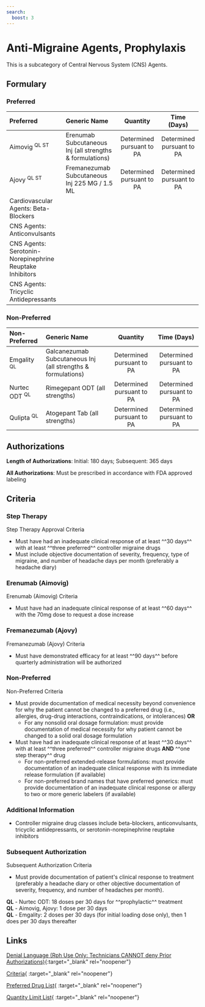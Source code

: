 ```yaml
---
search:
  boost: 3
---
```


# Anti-Migraine Agents, Prophylaxis

This is a subcategory of Central Nervous System (CNS) Agents.

## Formulary

### Preferred

| Preferred                                                | Generic Name                                             |         Quantity          |        Time (Days)        |
|:---------------------------------------------------------|:---------------------------------------------------------|:-------------------------:|:-------------------------:|
| Aimovig <sup>QL ST</sup>                                 | Erenumab Subcutaneous Inj (all strengths & formulations) | Determined pursuant to PA | Determined pursuant to PA |
| Ajovy <sup>QL ST</sup>                                   | Fremanezumab Subcutaneous Inj 225 MG / 1.5 ML            | Determined pursuant to PA | Determined pursuant to PA |
| Cardiovascular Agents: Beta-Blockers                     |                                                          |                           |                           |
| CNS Agents: Anticonvulsants                              |                                                          |                           |                           |
| CNS Agents: Serotonin-Norepinephrine Reuptake Inhibitors |                                                          |                           |                           |
| CNS Agents: Tricyclic Antidepressants                    |                                                          |                           |                           |

### Non-Preferred

| Non-Preferred            | Generic Name                                                 |         Quantity          |        Time (Days)        |
|:-------------------------|:-------------------------------------------------------------|:-------------------------:|:-------------------------:|
| Emgality <sup>QL</sup>   | Galcanezumab Subcutaneous Inj (all strengths & formulations) | Determined pursuant to PA | Determined pursuant to PA |
| Nurtec ODT <sup>QL</sup> | Rimegepant ODT (all strengths)                               | Determined pursuant to PA | Determined pursuant to PA |
| Qulipta <sup>QL</sup>    | Atogepant Tab (all strengths)                                | Determined pursuant to PA | Determined pursuant to PA |

## Authorizations

**Length of Authorizations**: Initial: 180 days; Subsequent: 365 days

**All Authorizations**: Must be prescribed in accordance with FDA approved labeling

## Criteria

### Step Therapy

Step Therapy Approval Criteria

- Must have had an inadequate clinical response of at least ^^30 days^^ with at least ^^three preferred^^ controller migraine drugs
- Must include objective documentation of severity, frequency, type of migraine, and number of headache days per month (preferably a headache diary)

### Erenumab (Aimovig)

Erenumab (Aimovig) Criteria

- Must have had an inadequate clinical response of at least ^^60 days^^ with the 70mg dose to request a dose increase 

### Fremanezumab (Ajovy)

Fremanezumab (Ajovy) Criteria

- Must have demonstrated efficacy for at least ^^90 days^^ before quarterly administration will be authorized

### Non-Preferred

Non-Preferred Criteria

- Must provide documentation of medical necessity beyond convenience for why the patient cannot be changed to a preferred drug (i.e., allergies, drug-drug interactions, contraindications, or intolerances) **OR**
    - For any nonsolid oral dosage formulation: must provide documentation of medical necessity for why patient cannot be changed to a solid oral dosage formulation
- Must have had an inadequate clinical response of at least ^^30 days^^ with at least ^^three preferred^^ controller migraine drugs **AND** ^^one step therapy^^ drug
    - For non-preferred extended-release formulations: must provide documentation of an inadequate clinical response with its immediate release formulation (if available)
    - For non-preferred brand names that have preferred generics: must provide documentation of an inadequate clinical response or allergy to two or more generic labelers (if available)

### Additional Information

- Controller migraine drug classes include beta-blockers, anticonvulsants, tricyclic antidepressants, or serotonin-norepinephrine reuptake inhibitors 

### Subsequent Authorization

Subsequent Authorization Criteria

- Must provide documentation of patient's clinical response to treatment (preferably a headache diary or other objective documentation of severity, frequency, and number of headaches per month).

**QL** - Nurtec ODT: 18 doses per 30 days for ^^prophylactic^^ treatment </br>
**QL** - Aimovig, Ajovy: 1 dose per 30 days </br>
**QL** - Emgality: 2 doses per 30 days (for initial loading dose only), then 1 does per 30 days thereafter

## Links

[Denial Language (Rph Use Only: Technicians CANNOT deny Prior Authorizations)](https://mygainwell-my.sharepoint.com.mcas.ms/:w:/r/personal/rachel_carpenter_gainwelltechnologies_com/_layouts/15/Doc.aspx?sourcedoc=%7BCD777F63-7F18-4713-8D6A-B043BEE631F5%7D&file=Denial%20Language%20Updated%2009112023.docx&action=embedview&mobileredirect=true&wdStartOn=24&cid=f4472ece-6d4f-4694-b0c5-c150a2f53fea){:target="_blank" rel="noopener"}

[Criteria](https://medicaid.ohio.gov/static/PHM/drug-coverage/20231001+UPDL+Criteria+_v2.FINAL.pdf#page=28){ :target="_blank" rel="noopener"}

[Preferred Drug List](https://medicaid.ohio.gov/static/PHM/drug-coverage/20230701_UPDL_FINAL_ODM.approved.v2.pdf#page=14){ :target="_blank" rel="noopener"}

[Quantity Limit List](https://pharmacy.medicaid.ohio.gov/sites/default/files/20230101_Ohio_Medicaid_Quantity_Document_APPROVED.pdf){ :target="_blank" rel="noopener"}
